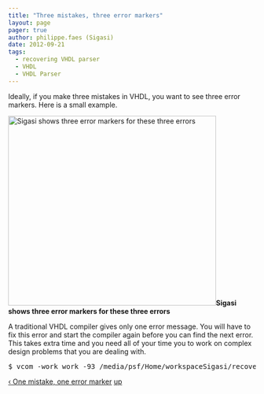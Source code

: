 ```yaml
---
title: "Three mistakes, three error markers"
layout: page 
pager: true
author: philippe.faes (Sigasi)
date: 2012-09-21
tags: 
  - recovering VHDL parser
  - VHDL
  - VHDL Parser
---
```

<div class="content">
<p>Ideally, if you make three mistakes in <span class="caps">VHDL</span>, you want to see three error markers. Here is a small example.</p>	<p><span class="inline inline-center"><img src="http://www.sigasi.com/sites/www.sigasi.com/files/images/recovering-vhdl-parser-3errors.png" alt="Sigasi shows three error markers for these three errors" title="Sigasi shows three error markers for these three errors" class="image image-_original " width="423" height="386"/><span class="caption"><strong>Sigasi shows three error markers for these three errors</strong></span></span></p>	<p>A traditional <span class="caps">VHDL</span> compiler gives only one error message. You will have to fix this error and start the compiler again before you can find the next error. This takes extra time and you need all of your time you to work on complex design problems that you are dealing with.<br/></p><pre>$ vcom -work work -93 /media/psf/Home/workspaceSigasi/recovering_parser_demo/dut.vhdModel Technology ModelSim ALTERA vcom 10.0c Compiler 2011.09 Sep 21 2011-- Loading package STANDARD-- Loading package TEXTIO-- Loading package std_logic_1164-- Compiling entity dut** Error: /media/psf/Home/workspaceSigasi/recovering_parser_demo/dut.vhd(12): near ")": expecting IDENTIFIER</pre>  <div id="book-navigation-1518" class="book-navigation">            <div class="page-links clear-block">              <a href="/content/one-mistake-one-error-marker" class="page-previous" title="Go to previous page">&#8249; One mistake, one error marker</a>                    <a href="/content/recovering-vhdl-parser-0" class="page-up" title="Go to parent page">up</a>                </div>      </div>  </div>

